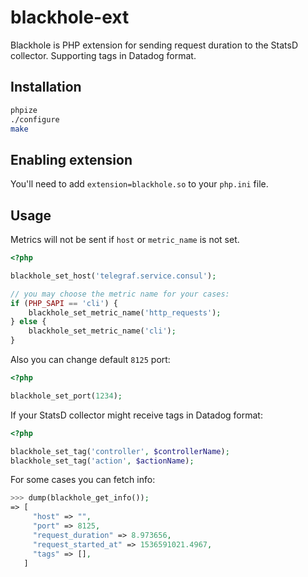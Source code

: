 # blackhole-ext

Blackhole is PHP extension for sending request duration to the StatsD collector.
Supporting tags in Datadog format.

## Installation

```sh
phpize
./configure
make
```

## Enabling extension

You'll need to add `extension=blackhole.so` to your `php.ini` file.

## Usage

Metrics will not be sent if `host` or `metric_name` is not set.

```php
<?php

blackhole_set_host('telegraf.service.consul');

// you may choose the metric name for your cases:
if (PHP_SAPI == 'cli') {
    blackhole_set_metric_name('http_requests');
} else {
    blackhole_set_metric_name('cli');
}
```
 
Also you can change default `8125` port:

```php
<?php

blackhole_set_port(1234);
```

If your StatsD collector might receive tags in Datadog format:

```php
<?php

blackhole_set_tag('controller', $controllerName);
blackhole_set_tag('action', $actionName);
```

For some cases you can fetch info: 

```php
>>> dump(blackhole_get_info());
=> [
     "host" => "",
     "port" => 8125,
     "request_duration" => 8.973656,
     "request_started_at" => 1536591021.4967,
     "tags" => [],
   ]
```